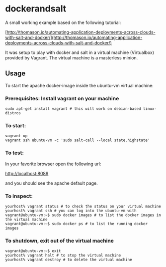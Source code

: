 # dockerandsalt
A small working example based on the following tutorial:

[http://thomason.io/automating-application-deployments-across-clouds-with-salt-and-docker/](http://thomason.io/automating-application-deployments-across-clouds-with-salt-and-docker/)

It was setup to play with docker and salt in a virtual machine (Virtualbox) provided by Vagrant. The virtual machine 
is a masterless minion.

## Usage
To start the apache docker-image inside the ubuntu-vm virtual machine:

### Prerequisites: Install vagrant on your machine
```
sudo apt-get install vagrant # this will work on debian-based linux-distros
```

### To start:
```
vagrant up
vagrant ssh ubuntu-vm -c 'sudo salt-call --local state.highstate'
```

### To test:
In your favorite browser open the following url:

[http://localhost:8089](http://localhost:8089)

and you should see the apache default page.


### To inspect:  
```
yourhost% vagrant status # to check the status on your virtual machine
yourhost% vagrant ssh # you can log into the ubuntu-vm with
vagrant@ubuntu-vm:~$ sudo docker images # to list the docker images in the virtual machine
vagrant@ubuntu-vm:~$ sudo docker ps # to list the running docker images
```

### To shutdown, exit out of the virtual machine
```
vagrant@ubuntu-vm:~$ exit
yourhost% vagrant halt # to stop the virtual machine
yourhost% vagrant destroy # to delete the virtual machine
```